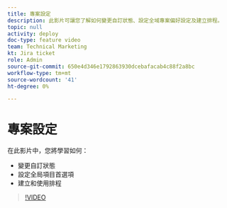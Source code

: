 ```yaml
---
title: 專案設定
description: 此影片可讓您了解如何變更自訂狀態、設定全域專案偏好設定及建立排程。
topic: null
activity: deploy
doc-type: feature video
team: Technical Marketing
kt: Jira ticket
role: Admin
source-git-commit: 650e4d346e1792863930dcebafacab4c88f2a8bc
workflow-type: tm+mt
source-wordcount: '41'
ht-degree: 0%

---
```


# 專案設定

在此影片中，您將學習如何：

* 變更自訂狀態
* 設定全局項目首選項
* 建立和使用排程

>[!VIDEO](https://video.tv.adobe.com/v/335065/?quality=12&learn=on)
